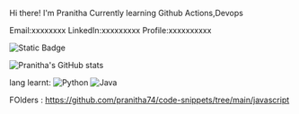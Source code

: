 Hi there!
I'm Pranitha
Currently learning Github Actions,Devops

Email:xxxxxxxx
LinkedIn:xxxxxxxxx
Profile:xxxxxxxxxx

![Static Badge](https://img.shields.io/badge/for-the-badge?color=pink)

![Pranitha's GitHub stats](https://github-readme-stats.vercel.app/api?username=pranitha74&show_icons=true&theme=radical)

lang learnt:
![Python](https://img.shields.io/badge/Python-3776AB?style=flat&logo=python&logoColor=white)
![Java](https://img.shields.io/badge/Java-007396?style=flat&logo=java&logoColor=white)


FOlders :
https://github.com/pranitha74/code-snippets/tree/main/javascript
